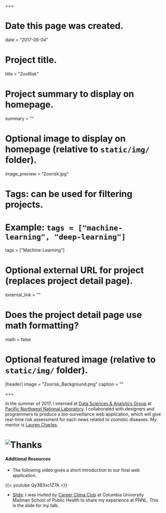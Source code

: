 +++
# Date this page was created.
date = "2017-05-04"

# Project title.
title = "ZooRisk"

# Project summary to display on homepage.
summary = ""

# Optional image to display on homepage (relative to `static/img/` folder).
image_preview = "Zoorisk.jpg"

# Tags: can be used for filtering projects.
# Example: `tags = ["machine-learning", "deep-learning"]`
tags = ["Machine-Learning"]

# Optional external URL for project (replaces project detail page).
external_link = ""

# Does the project detail page use math formatting?
math = false

# Optional featured image (relative to `static/img/` folder).
[header]
image = "Zoorisk_Background.png"
caption = ""

+++

In the summer of 2017, I interned at [Data Sciences & Analytics Group](https://www.pnnl.gov/nationalsecurity/technical/capabilities/computing/data_sciences.stm) at [Pacific Northwest National Laboratory](https://www.pnnl.gov/). I collaborated with designers and programmers to produce a bio-surveillance web application, which will give real-time risk assessment for each news related to zoonotic diseases. My mentor is [Lauren Charles](https://www.pnnl.gov/science/staff/staff_info.asp?staff_num=8834).

# ![Thanks](/img/Internship_background.jpg)

#### Additional Resources

- The following video gives a short introduction to our final web application.

{{< youtube Qy3B3xc1Z7A >}}



- [Slide](https://jiayiji.github.io/PNNL-Experience/Slide.html): I was invited by [Career China Club](https://www.mailman.columbia.edu/people/current-students/student-life/student-groups#CCC) at Columbia University Mailman School of Public Health to share my experience at PNNL. This is the slide for my talk.  
